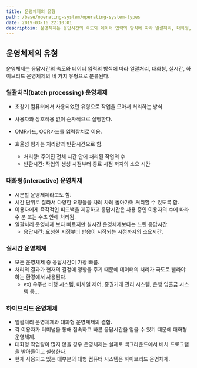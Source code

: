 ```yaml
---
title: 운영체제의 유형
path: /base/operating-system/operating-system-types
date: 2019-03-16 22:10:01
descriptoin: 운영체제는 응답시간의 속도와 데이터 입력의 방식에 따라 일괄처리, 대화형, 실시간, 하이브리드 운영체제의 네 가지 유형으로 분류된다.
---
```


## 운영체제의 유형

운영체제는 응답시간의 속도와 데이터 입력의 방식에 따라 일괄처리, 대화형, 실시간, 하이브리드 운영체제의 네 가지 유형으로 분류된다.

### 일괄처리(batch processing) 운영체제

- 초창기 컴퓨터에서 사용되었던 유형으로 작업을 모아서 처리하는 방식.
- 사용자와 상호작용 없이 순차적으로 실행한다.
- OMR카드, OCR카드를 입력장치로 이용.
- 효율성 평가는 처리량과 반환시간으로 함.

  - 처리량: 주어진 전체 시간 안에 처리된 작업의 수
  - 반환시간: 작업의 생성 시점부터 종료 시점 까지의 소요 시간

### 대화형(interactive) 운영체제

- 시분할 운영체제라고도 함.
- 시간 단위로 잘라서 다양한 요청들을 차례 차례 돌아가며 처리할 수 있도록 함.
- 이용자에게 즉각적인 피드백을 제공하고 응답시간은 사용 중인 이용자의 수에 따라 수 분 또는 수초 안에 처리됨.
- 일괄처리 운영체제 보다 빠르지만 실시간 운영체제보다는 느린 응답시간.
  - 응답시간: 요청한 시점부터 반응이 시작되는 시점까지의 소요시간.

### 실시간 운영체제

- 모든 운영체제 중 응답시간이 가장 빠름.
- 처리의 결과가 현재의 결정에 영향을 주기 때문에 데이터의 처리가 극도로 빨라야 하는 환경에서 사용된다.
  - ex) 우주선 비행 시스템, 미사일 제어, 증권거래 관리 시스템, 은행 입출금 시스템 등...

### 하이브리드 운영체제

- 일괄처리 운영체제와 대화형 운영체제의 결합.
- 각 이용자가 터미널을 통해 접속하고 빠른 응답시간을 얻을 수 있기 때문에 대화형 운영체제.
- 대화형 작업량이 많지 않을 경우 운영체제는 실제로 백그라운드에서 배치 프로그램을 받아들이고 실행한다.
- 현재 사용되고 있는 대부분의 대형 컴퓨터 시스템은 하이브리드 운영체제.
